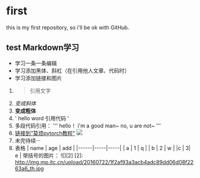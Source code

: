 # first
this is my first repository, so i'll be ok with GitHub.
## test Markdown学习
- 学习一条一条编辑
- 学习添加黑体、斜杠（在引用他人文章、代码时）
- 学习添加链接和图片
1. > 引用文字
2. *变成斜体*
3. **变成粗体**
4. ' hello word 引用代码 '
5. 多段代码引用：
'''
hello！
 i'm a good man~
 no, u are not~
'''
6. [链接到“莫烦pytorch教程”](https://mofanpy.com/tutorials/machine-learning/torch/)
![](http://img.mp.itc.cn/upload/20160722/1f2af93a3acb4adc89dd06d08f2263a6_th.jpg)
7. 未完待续···
8. 表格
| name | age | add |
|------|-----|-----|
| a    | 1   | q   |
| b   |    2 |  w  |
|c |    3|     e   |
带括号的图片：
![][2]
[2]: http://img.mp.itc.cn/upload/20160722/1f2af93a3acb4adc89dd06d08f2263a6_th.jpg
